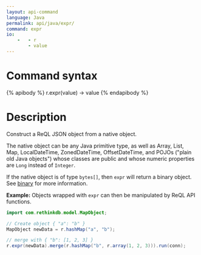 ```yaml
---
layout: api-command
language: Java
permalink: api/java/expr/
command: expr
io:
    -   - r
        - value
---
```


# Command syntax #

{% apibody %}
r.expr(value) &rarr; value
{% endapibody %}

# Description #

Construct a ReQL JSON object from a native object.

The native object can be any Java primitive type, as well as Array, List, Map, LocalDateTime, ZonedDateTime, OffsetDateTime, and POJOs ("plain old Java objects") whose classes are public and whose numeric properties are `Long` instead of `Integer`.

If the native object is of type `bytes[]`, then `expr` will return a binary object. See [binary](/api/java/binary) for more information.

__Example:__ Objects wrapped with `expr` can then be manipulated by ReQL API functions.

```java
import com.rethinkdb.model.MapObject;

// Create object { "a": "b" }
MapObject newData = r.hashMap("a", "b");

// merge with { "b": [1, 2, 3] }
r.expr(newData).merge(r.hashMap("b", r.array(1, 2, 3))).run(conn);
```
